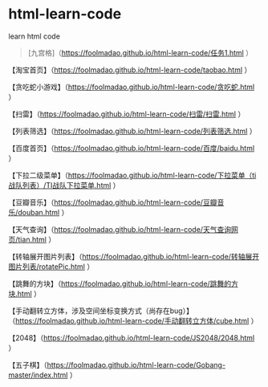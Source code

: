 # html-learn-code
learn html code
>[九宫格]（https://foolmadao.github.io/html-learn-code/任务1.html ）

【淘宝首页】（https://foolmadao.github.io/html-learn-code/taobao.html ）

【贪吃蛇小游戏】（https://foolmadao.github.io/html-learn-code/贪吃蛇.html ）

【扫雷】（https://foolmadao.github.io/html-learn-code/扫雷/扫雷.html ）

【列表筛选】（https://foolmadao.github.io/html-learn-code/列表筛选.html ）

【百度首页】（https://foolmadao.github.io/html-learn-code/百度/baidu.html ）

【下拉二级菜单】（https://foolmadao.github.io/html-learn-code/下拉菜单（ti战队列表）/TI战队下拉菜单.html ）

【豆瓣音乐】（https://foolmadao.github.io/html-learn-code/豆瓣音乐/douban.html ）

【天气查询】（https://foolmadao.github.io/html-learn-code/天气查询网页/tian.html ）

【转轴展开图片列表】（https://foolmadao.github.io/html-learn-code/转轴展开图片列表/rotatePic.html ）

【跳舞的方块】（https://foolmadao.github.io/html-learn-code/跳舞的方块.html ）

【手动翻转立方体，涉及空间坐标变换方式（尚存在bug）】（https://foolmadao.github.io/html-learn-code/手动翻转立方体/cube.html ）

【2048】（https://foolmadao.github.io/html-learn-code/JS2048/2048.html ）

【五子棋】（https://foolmadao.github.io/html-learn-code/Gobang-master/index.html ）
